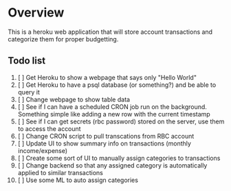 # Overview

This is a heroku web application that will store account transactions and categorize them for proper budgetting.

## Todo list

1. [ ] Get Heroku to show a webpage that says only "Hello World"
2. [ ] Get Heroku to have a psql database (or something?) and be able to query it 
3. [ ] Change webpage to show table data
4. [ ] See if I can have a scheduled CRON job run on the background. Something simple like adding a new row with the current timestamp
5. [ ] See if I can get secrets (rbc password) stored on the server, use them to access the account
6. [ ] Change CRON script to pull transcations from RBC account
7. [ ] Update UI to show summary info on transactions (monthly income/expense)
8. [ ] Create some sort of UI to manually assign categories to transactions
9. [ ] Change backend so that any assigned category is automatically applied to similar transactions
10. [ ] Use some ML to auto assign categories
